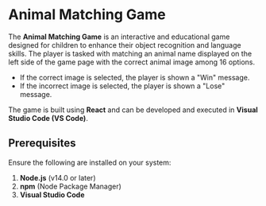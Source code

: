# Animal Matching Game  

The **Animal Matching Game** is an interactive and educational game designed for children to enhance their object recognition and language skills. The player is tasked with matching an animal name displayed on the left side of the game page with the correct animal image among 16 options.  

- If the correct image is selected, the player is shown a "Win" message.  
- If the incorrect image is selected, the player is shown a "Lose" message.  

The game is built using **React** and can be developed and executed in **Visual Studio Code (VS Code)**.  

## Prerequisites  
Ensure the following are installed on your system:  
1. **Node.js** (v14.0 or later)  
2. **npm** (Node Package Manager)  
3. **Visual Studio Code**  
